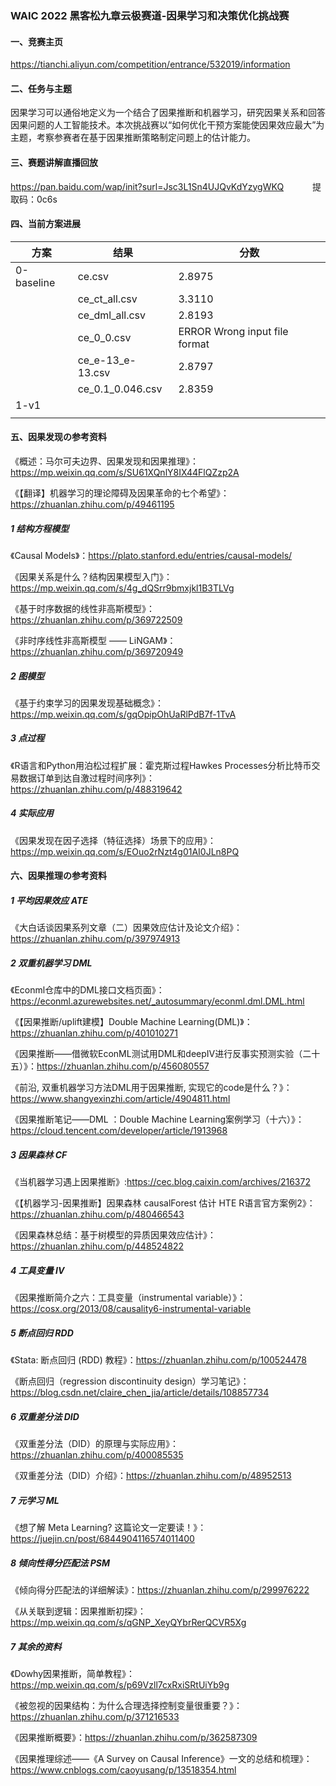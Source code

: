 ### WAIC 2022 黑客松九章云极赛道-因果学习和决策优化挑战赛

#### 一、竞赛主页
https://tianchi.aliyun.com/competition/entrance/532019/information

#### 二、任务与主题

因果学习可以通俗地定义为一个结合了因果推断和机器学习，研究因果关系和回答因果问题的人工智能技术。本次挑战赛以“如何优化干预方案能使因果效应最大”为主题，考察参赛者在基于因果推断策略制定问题上的估计能力。

#### 三、赛题讲解直播回放
https://pan.baidu.com/wap/init?surl=Jsc3L1Sn4UJQvKdYzygWKQ         &emsp;&emsp;&emsp;提取码：0c6s

#### 四、当前方案进展

| 方案      | 结果 | 分数 |
| ----------- | ----------- | ----------- |
| 0-baseline      | ce.csv       | 2.8975 |
|             |   ce_ct_all.csv       | 3.3110 |
|             |    ce_dml_all.csv        | 2.8193 |
|             |    ce_0_0.csv        | ERROR Wrong input file format |
|             |    ce_e-13_e-13.csv     | 2.8797 |
|             |    ce_0.1_0.046.csv         | 2.8359 |
|    1-v1         |             | |
|             |             | |

#### 五、因果发现の参考资料

《概述：马尔可夫边界、因果发现和因果推理》：https://mp.weixin.qq.com/s/SU61XQnlY8IX44FlQZzp2A

《【翻译】机器学习的理论障碍及因果革命的七个希望》：https://zhuanlan.zhihu.com/p/49461195

##### 1 结构方程模型

《Causal Models》：https://plato.stanford.edu/entries/causal-models/

《因果关系是什么？结构因果模型入门》：https://mp.weixin.qq.com/s/4g_dQSrr9bmxjkl1B3TLVg

《基于时序数据的线性非高斯模型》：https://zhuanlan.zhihu.com/p/369722509

《非时序线性非高斯模型 —— LiNGAM》：https://zhuanlan.zhihu.com/p/369720949

##### 2 图模型
《基于约束学习的因果发现基础概念》：https://mp.weixin.qq.com/s/gqOpipOhUaRlPdB7f-1TvA

##### 3 点过程

《R语言和Python用泊松过程扩展：霍克斯过程Hawkes Processes分析比特币交易数据订单到达自激过程时间序列》：https://zhuanlan.zhihu.com/p/488319642

##### 4 实际应用

《因果发现在因子选择（特征选择）场景下的应用》：https://mp.weixin.qq.com/s/EOuo2rNzt4g01AI0JLn8PQ

#### 六、因果推理の参考资料
##### 1 平均因果效应 ATE

《大白话谈因果系列文章（二）因果效应估计及论文介绍》：https://zhuanlan.zhihu.com/p/397974913

##### 2 双重机器学习 DML

《Econml仓库中的DML接口文档页面》：https://econml.azurewebsites.net/_autosummary/econml.dml.DML.html

《【因果推断/uplift建模】Double Machine Learning(DML)》：https://zhuanlan.zhihu.com/p/401010271

《因果推断——借微软EconML测试用DML和deepIV进行反事实预测实验（二十五）》：https://zhuanlan.zhihu.com/p/456080557

《前沿, 双重机器学习方法DML用于因果推断, 实现它的code是什么？》：https://www.shangyexinzhi.com/article/4904811.html

《因果推断笔记——DML ：Double Machine Learning案例学习（十六）》：https://cloud.tencent.com/developer/article/1913968

##### 3 因果森林 CF

《当机器学习遇上因果推断》:https://cec.blog.caixin.com/archives/216372

《【机器学习-因果推断】因果森林 causalForest 估计 HTE R语言官方案例2》：https://zhuanlan.zhihu.com/p/480466543

《因果森林总结：基于树模型的异质因果效应估计》：https://zhuanlan.zhihu.com/p/448524822

##### 4 工具变量 IV

《因果推断简介之六：工具变量（instrumental variable）》：https://cosx.org/2013/08/causality6-instrumental-variable

##### 5 断点回归 RDD

《Stata: 断点回归 (RDD) 教程》：https://zhuanlan.zhihu.com/p/100524478

《断点回归（regression discontinuity design）学习笔记》：https://blog.csdn.net/claire_chen_jia/article/details/108857734

##### 6 双重差分法 DID

《双重差分法（DID）的原理与实际应用》：https://zhuanlan.zhihu.com/p/400085535

《双重差分法（DID）介绍》：https://zhuanlan.zhihu.com/p/48952513

##### 7 元学习 ML

《想了解 Meta Learning? 这篇论文一定要读！》：https://juejin.cn/post/6844904116574011400

##### 8 倾向性得分匹配法 PSM

《倾向得分匹配法的详细解读》：https://zhuanlan.zhihu.com/p/299976222

《从关联到逻辑：因果推断初探》：https://mp.weixin.qq.com/s/qGNP_XeyQYbrRerQCVR5Xg


##### 7 其余的资料

《Dowhy因果推断，简单教程》：https://mp.weixin.qq.com/s/p69Vzll7cxRxiSRtUiYb9g

《被忽视的因果结构：为什么合理选择控制变量很重要？》：https://zhuanlan.zhihu.com/p/371216533

《因果推断概要》：https://zhuanlan.zhihu.com/p/362587309

《因果推理综述——《A Survey on Causal Inference》一文的总结和梳理》：https://www.cnblogs.com/caoyusang/p/13518354.html

